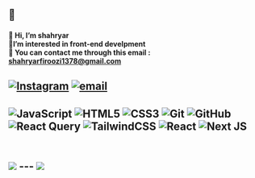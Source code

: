 ## 👋
#### 👋 Hi, I’m shahryar<br>👤I’m interested in front-end develpment<br>📩 You can contact me through this email : shahryarfiroozi1378@gmail.com<br> 
## [![Instagram](https://img.shields.io/badge/Instagram-%23E4405F.svg?logo=Instagram&logoColor=white)](https://instagram.com/shahryar._.firoozi) [![email](https://img.shields.io/badge/Email-D14836?logo=gmail&logoColor=white)](mailto:shahryarfiroozi1378@gmail.com) 
## ![JavaScript](https://img.shields.io/badge/javascript-%23323330.svg?style=for-the-badge&logo=javascript&logoColor=%23F7DF1E) ![HTML5](https://img.shields.io/badge/html5-%23E34F26.svg?style=for-the-badge&logo=html5&logoColor=white) ![CSS3](https://img.shields.io/badge/css3-%231572B6.svg?style=for-the-badge&logo=css3&logoColor=white) ![Git](https://img.shields.io/badge/git-%23F05033.svg?style=for-the-badge&logo=git&logoColor=white) ![GitHub](https://img.shields.io/badge/github-%23121011.svg?style=for-the-badge&logo=github&logoColor=white) ![React Query](https://img.shields.io/badge/-React%20Query-FF4154?style=for-the-badge&logo=react%20query&logoColor=white) ![TailwindCSS](https://img.shields.io/badge/tailwindcss-%2338B2AC.svg?style=for-the-badge&logo=tailwind-css&logoColor=white) ![React](https://img.shields.io/badge/react-%2320232a.svg?style=for-the-badge&logo=react&logoColor=%2361DAFB) ![Next JS](https://img.shields.io/badge/Next-black?style=for-the-badge&logo=next.js&logoColor=white)
## <br/> ![](https://github-readme-stats.vercel.app/api/top-langs/?username=shahryar78f&theme=merko&hide_border=true&include_all_commits=true&count_private=true&layout=compact)  --- [![](https://visitcount.itsvg.in/api?id=shahryar78f&icon=0&color=0)](https://visitcount.itsvg.in)  <!-- Proudly created with GPRM ( https://gprm.itsvg.in ) -->

<!--
**shahryar78f/shahryar78f** is a ✨ _special_ ✨ repository because its `README.md` (this file) appears on your GitHub profile.

Here are some ideas to get you started:

- 🔭 I’m currently working on ...
- 🌱 I’m currently learning ...
- 👯 I’m looking to collaborate on ...
- 🤔 I’m looking for help with ...
- 💬 Ask me about ...
- 📫 How to reach me: ...
- 😄 Pronouns: ...
- ⚡ Fun fact: ...
-->

